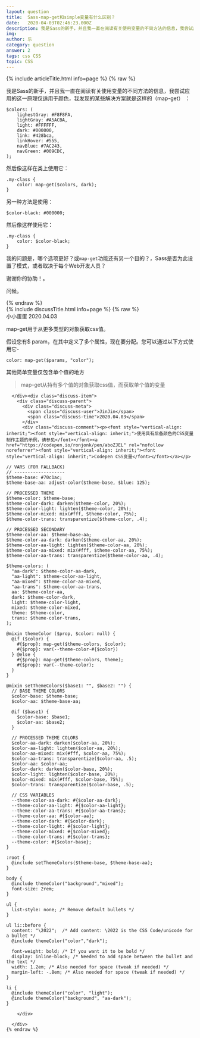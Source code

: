 ```yaml
---
layout: question
title:  Sass-map-get和simple变量有什么区别？
date:   2020-04-03T02:46:23.000Z
description: 我是Sass的新手，并且我一直在阅读有关使用变量的不同方法的信息，我尝试应用的这一原理仅适用于颜色，我发现的某些解决方案就是这样的（map-get） ：...
img: 
author: 乐
category: question
answer: 2
tags: css CSS
topic: CSS
---
```

<div class="article-root">
  <div class="article">
    {% include articleTitle.html info=page %}
    {% raw %}
    <div class="article-content"><p><font style="vertical-align: inherit;"><font style="vertical-align: inherit;">我是Sass的新手，并且我一直在阅读有关使用变量的不同方法的信息，我尝试应用的这一原理仅适用于颜色，我发现的某些解决方案就是这样的（map-get） ：</font></font></p>

<pre><code>$colors: (<font></font>
    lighestGray: #F8F8FA,<font></font>
    lightGray: #A5ACBA,<font></font>
    light: #FFFFFF,<font></font>
    dark: #000000,<font></font>
    link: #428bca,<font></font>
    linkHover: #555,<font></font>
    navBlue: #7AC243,<font></font>
    navGreen: #009CDC,<font></font>
);<font></font>
</code></pre>

<p><font style="vertical-align: inherit;"><font style="vertical-align: inherit;">然后像这样在类上使用它：</font></font></p>

<pre><code>.my-class {<font></font>
    color: map-get($colors, dark);<font></font>
}<font></font>
</code></pre>

<p><font style="vertical-align: inherit;"><font style="vertical-align: inherit;">另一种方法是使用：</font></font></p>

<pre><code>$color-black: #000000;
</code></pre>

<p><font style="vertical-align: inherit;"><font style="vertical-align: inherit;">然后像这样使用它：</font></font></p>

<pre><code>.my-class {<font></font>
    color: $color-black;<font></font>
}<font></font>
</code></pre>

<p><font style="vertical-align: inherit;"><font style="vertical-align: inherit;">我的问题是，哪个选项更好？</font><font style="vertical-align: inherit;">或</font></font><code>map-get</code><font style="vertical-align: inherit;"><font style="vertical-align: inherit;">功能还有另一个目的？，Sass是否为此设置了模式，或者取决于每个Web开发人员？</font></font></p>

<p><font style="vertical-align: inherit;"><font style="vertical-align: inherit;">谢谢你的协助！。</font></font></p>

<p><font style="vertical-align: inherit;"><font style="vertical-align: inherit;">问候。</font></font></p></div>
    {% endraw %}
  </div>

  <div class="discuss-wrapper">
    {% include discussTitle.html info=page %}
    {% raw %}
    <div class="discuss-item">
        <div class="discuss-parent">
          <div class="discuss-meta">
            <span class="discuss-user">小小蛋蛋</span>
            <span class="discuss-time">2020.04.03</span>
          </div>
          <div class="discuss-comment"><p><font style="vertical-align: inherit;"><font style="vertical-align: inherit;">map-get用于从更多类型的对象获取css值。</font></font></p>

<p><font style="vertical-align: inherit;"><font style="vertical-align: inherit;">假设您有$ param，在其中定义了多个属性，现在要分配。</font><font style="vertical-align: inherit;">您可以通过以下方式使用它-</font></font></p>

<pre><code>color: map-get($params, "color");
</code></pre>

<p><font style="vertical-align: inherit;"><font style="vertical-align: inherit;">其他简单变量仅包含单个值的地方</font></font></p>

<blockquote>
  <p><font style="vertical-align: inherit;"><font style="vertical-align: inherit;">map-get从持有多个值的对象获取css值，而获取单个值的变量</font></font></p>
</blockquote></div>
        </div>
        
      </div><div class="discuss-item">
        <div class="discuss-parent">
          <div class="discuss-meta">
            <span class="discuss-user">JinJin</span>
            <span class="discuss-time">2020.04.03</span>
          </div>
          <div class="discuss-comment"><p><font style="vertical-align: inherit;"><font style="vertical-align: inherit;">使用具有后备颜色的CSS变量制作主题的示例，请参见</font></font><a href="https://codepen.io/ronjonk/pen/aboZJEL" rel="nofollow noreferrer"><font style="vertical-align: inherit;"><font style="vertical-align: inherit;">Codepen CSS变量</font></font></a></p>

<pre><code>// VARS (FOR FALLBACK)<font></font>
// -------------------<font></font>
$theme-base: #70c1ac;<font></font>
$theme-base-aa: adjust-color($theme-base, $blue: 125);<font></font>
<font></font>
// PROCESSED THEME<font></font>
$theme-color: $theme-base;<font></font>
$theme-color-dark: darken($theme-color, 20%);<font></font>
$theme-color-light: lighten($theme-color, 20%);<font></font>
$theme-color-mixed: mix(#fff, $theme-color, 75%);<font></font>
$theme-color-trans: transparentize($theme-color, .4);<font></font>
<font></font>
// PROCESSED SECONDARY<font></font>
$theme-color-aa: $theme-base-aa;<font></font>
$theme-color-aa-dark: darken($theme-color-aa, 20%);<font></font>
$theme-color-aa-light: lighten($theme-color-aa, 20%);<font></font>
$theme-color-aa-mixed: mix(#fff, $theme-color-aa, 75%);<font></font>
$theme-color-aa-trans: transparentize($theme-color-aa, .4);<font></font>
<font></font>
$theme-colors: (<font></font>
  "aa-dark": $theme-color-aa-dark,<font></font>
  "aa-light": $theme-color-aa-light,<font></font>
  "aa-mixed": $theme-color-aa-mixed,<font></font>
  "aa-trans": $theme-color-aa-trans,<font></font>
  aa: $theme-color-aa,<font></font>
  dark: $theme-color-dark,<font></font>
  light: $theme-color-light,<font></font>
  mixed: $theme-color-mixed,<font></font>
  theme: $theme-color,<font></font>
  trans: $theme-color-trans,<font></font>
);<font></font>
<font></font>
@mixin themeColor ($prop, $color: null) {<font></font>
  @if ($color) {<font></font>
    #{$prop}: map-get($theme-colors, $color);<font></font>
    #{$prop}: var(--theme-color-#{$color})<font></font>
  } @else {<font></font>
    #{$prop}: map-get($theme-colors, theme);<font></font>
    #{$prop}: var(--theme-color);<font></font>
  }<font></font>
}<font></font>
<font></font>
@mixin setThemeColors($base1: "", $base2: "") {<font></font>
  // BASE THEME COLORS<font></font>
  $color-base: $theme-base;<font></font>
  $color-aa: $theme-base-aa;<font></font>
<font></font>
  @if ($base1) {<font></font>
    $color-base: $base1;<font></font>
    $color-aa: $base2;<font></font>
  }<font></font>
<font></font>
  // PROCESSED THEME COLORS<font></font>
  $color-aa-dark: darken($color-aa, 20%);<font></font>
  $color-aa-light: lighten($color-aa, 20%);<font></font>
  $color-aa-mixed: mix(#fff, $color-aa, 75%);<font></font>
  $color-aa-trans: transparentize($color-aa, .5);<font></font>
  $color-aa: $color-aa;<font></font>
  $color-dark: darken($color-base, 20%);<font></font>
  $color-light: lighten($color-base, 20%);<font></font>
  $color-mixed: mix(#fff, $color-base, 75%);<font></font>
  $color-trans: transparentize($color-base, .5);<font></font>
<font></font>
  // CSS VARIABLES<font></font>
  --theme-color-aa-dark: #{$color-aa-dark};<font></font>
  --theme-color-aa-light: #{$color-aa-light};<font></font>
  --theme-color-aa-trans: #{$color-aa-trans};<font></font>
  --theme-color-aa: #{$color-aa};<font></font>
  --theme-color-dark: #{$color-dark};<font></font>
  --theme-color-light: #{$color-light};<font></font>
  --theme-color-mixed: #{$color-mixed};<font></font>
  --theme-color-trans: #{$color-trans};<font></font>
  --theme-color: #{$color-base};<font></font>
}<font></font>
<font></font>
:root {<font></font>
  @include setThemeColors($theme-base, $theme-base-aa);<font></font>
}<font></font>
<font></font>
body {<font></font>
  @include themeColor("background","mixed");<font></font>
  font-size: 2rem;<font></font>
}<font></font>
<font></font>
ul {<font></font>
  list-style: none; /* Remove default bullets */<font></font>
}<font></font>
<font></font>
ul li::before {<font></font>
  content: "\2022";  /* Add content: \2022 is the CSS Code/unicode for a bullet */<font></font>
  @include themeColor("color","dark");<font></font>
<font></font>
  font-weight: bold; /* If you want it to be bold */<font></font>
  display: inline-block; /* Needed to add space between the bullet and the text */ <font></font>
  width: 1.2em; /* Also needed for space (tweak if needed) */<font></font>
  margin-left: -.8em; /* Also needed for space (tweak if needed) */<font></font>
}<font></font>
<font></font>
li {<font></font>
  @include themeColor("color", "light");<font></font>
  @include themeColor("background", "aa-dark");<font></font>
}<font></font>
</code></pre></div>
        </div>
        
      </div>
    {% endraw %}
  </div>
<div>

